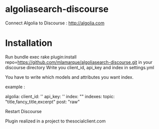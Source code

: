 # algoliasearch-discourse
Connect Algolia to Discourse : http://algolia.com


# Installation


Run bundle exec rake plugin:install repo=https://github.com/mlamarque/algoliasearch-discourse.git in your discourse directory
Write you client_id, api_key and index in settings.yml

You have to write which models and attributes you want index.

example : 

  algolia:
    client_id: ''
    api_key: ''
    index: ""
    indexes:
      topic: "title,fancy_title,excerpt"
      post: "raw"

Restart Discourse

Plugin realized in a project to thesocialclient.com